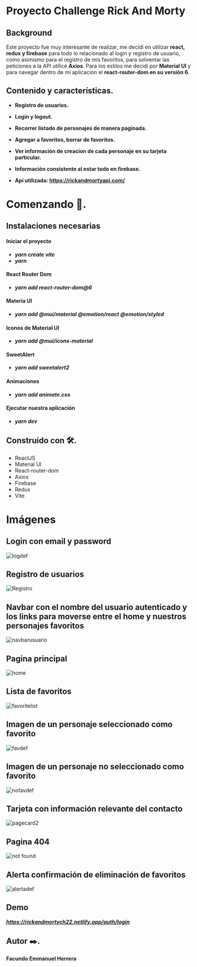

# Proyecto Challenge Rick And Morty 


 ## Background
Este proyecto fue muy interesante de realizar, me decidí en utilizar **react, redux y firebase** para todo lo relacionado al login y registro de usuario, como asimismo    para el registro de mis favoritos, para solventar las  peticiones a la API utilicé **Axios**. 
 Para los estilos me decidí por **Material UI** y para navegar dentro de mi aplicación el **react-router-dom en su versión 6**. 

## Contenido y características.

- **Registro de usuarios.**

- **Login y logout.**

- **Recorrer listado de personajes de manera paginada.**

- **Agregar a favoritos, borrar de favoritos.**

- **Ver información de creacion de cada personaje en su tarjeta particular.**

- **Información consistente al estar todo en firebase.**

- **Api utilizada: https://rickandmortyapi.com/**
# Comenzando 🚀.

 ## Instalaciones necesarias
 #### Iniciar el proyecto
  - ***yarn create vite***
  - ***yarn***
  #### React Router Dom
  - ***yarn add react-router-dom@6***
  #### Materia UI
  -  ***yarn add @mui/material @emotion/react @emotion/styled***
  #### Iconos de Material UI
  - ***yarn add @mui/icons-material***
   #### SweetAlert
  - ***yarn add sweetalert2***
   #### Animaciones
  - ***yarn add animate.css*** 

####  Ejecutar nuestra aplicación 
- ***yarn dev***

## Construido con 🛠️. 
  * ReactJS
  * Material UI
  * React-router-dom
  * Axios
  * Firebase 
  * Redux 
  * Vite
  
  # Imágenes
  
  ## Login con email y password
  ![logdef](https://user-images.githubusercontent.com/90207514/189541271-3b48dc36-d012-4152-9205-f463cb79f4ea.jpg)

  ## Registro de usuarios
  ![Registro](https://user-images.githubusercontent.com/90207514/189323341-1d181900-89cb-4450-9d9f-da7851c3ef1d.jpg)
  
  ## Navbar con el nombre del usuario autenticado y los links para moverse entre el home y nuestros personajes favoritos
  ![navbarusuario](https://user-images.githubusercontent.com/90207514/189323500-b1aa2aa6-0c04-4cf5-aa1f-4993451e101b.jpg)
  
  ## Pagina principal
  ![home](https://user-images.githubusercontent.com/90207514/189323754-9dd2ef94-b3bf-454d-a4bf-fd0211615d2b.jpg)

  ## Lista de favoritos
  ![favoritelist](https://user-images.githubusercontent.com/90207514/189323935-750e1c16-3561-4065-8b8c-d3fb5bca5568.jpg)
  
  ## Imagen de un personaje seleccionado como favorito
  
  ![favdef](https://user-images.githubusercontent.com/90207514/189541284-8c947dfc-88de-4bbb-934b-16491913eef0.jpg)
  
  ## Imagen de un personaje no seleccionado como favorito 
  ![nofavdef](https://user-images.githubusercontent.com/90207514/189541297-fcc02683-74f3-4ac4-825b-3c642d2c2678.jpg)


  ## Tarjeta con información relevante del contacto
 ![pagecard2](https://user-images.githubusercontent.com/90207514/189533800-bd33dab5-f39b-46a0-80a6-a478cfacdaae.jpg)

  
  ## Pagina 404
  ![not found](https://user-images.githubusercontent.com/90207514/189444783-9a06eee1-9c3c-404c-95b8-21b371e6d520.jpg)
  
  ## Alerta confirmación de eliminación de favoritos
  ![alertadef](https://user-images.githubusercontent.com/90207514/189541320-06bfcb01-333a-4146-b5c0-1c12f213b21d.jpg)

 ## Demo
 ***https://rickandmortych22.netlify.app/auth/login***
 
 ## Autor ✒️.
 **Facundo Emmanuel Herrera**
